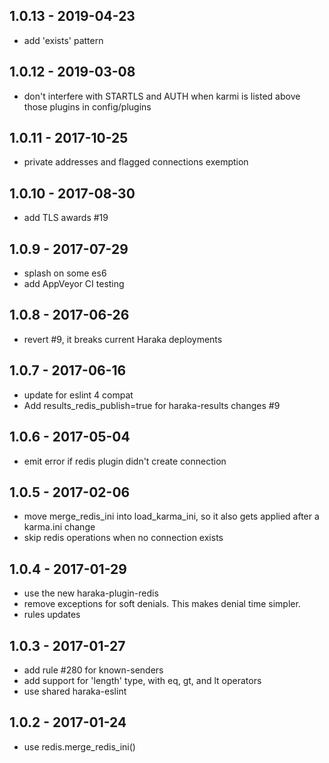 
## 1.0.13 - 2019-04-23

- add 'exists' pattern


## 1.0.12 - 2019-03-08

- don't interfere with STARTLS and AUTH when karmi is listed above those plugins in config/plugins


## 1.0.11 - 2017-10-25

- private addresses and flagged connections exemption


## 1.0.10 - 2017-08-30

- add TLS awards #19


## 1.0.9 - 2017-07-29

- splash on some es6
- add AppVeyor CI testing


## 1.0.8 - 2017-06-26

- revert #9, it breaks current Haraka deployments


## 1.0.7 - 2017-06-16

- update for eslint 4 compat
- Add results_redis_publish=true for haraka-results changes #9


## 1.0.6 - 2017-05-04

- emit error if redis plugin didn't create connection


## 1.0.5 - 2017-02-06

- move merge_redis_ini into load_karma_ini, so it also gets applied
  after a karma.ini change
- skip redis operations when no connection exists


## 1.0.4 - 2017-01-29

- use the new haraka-plugin-redis
- remove exceptions for soft denials. This makes denial time simpler.
- rules updates


## 1.0.3 - 2017-01-27

- add rule #280 for known-senders
- add support for 'length' type, with eq, gt, and lt operators
- use shared haraka-eslint


## 1.0.2 - 2017-01-24

- use redis.merge_redis_ini()
